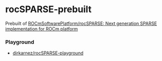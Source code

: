 rocSPARSE-prebuilt
==================
Prebuilt of [ROCmSoftwarePlatform/rocSPARSE:  Next generation SPARSE implementation for ROCm platform ](https://github.com/ROCmSoftwarePlatform/rocSPARSE)

### Playground
- [dirkarnez/rocSPARSE-playground](https://github.com/dirkarnez/rocSPARSE-playground)